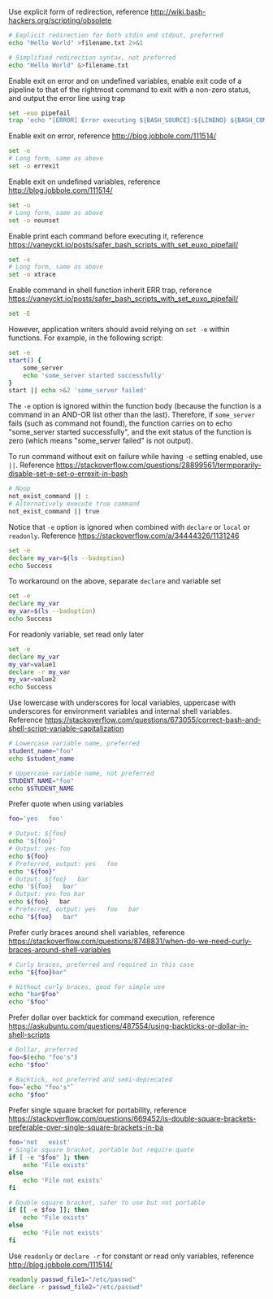 Use explicit form of redirection, reference http://wiki.bash-hackers.org/scripting/obsolete
```sh
# Explicit redirection for both stdin and stdout, preferred
echo "Hello World" >filename.txt 2>&1

# Simplified redirection syntax, not preferred
echo "Hello World" &>filename.txt
```

Enable exit on error and on undefined variables, enable exit code of a pipeline to 
that of the rightmost command to exit with a non-zero status, and output the error line using trap
```sh
set -euo pipefail
trap 'echo "[ERROR] Error executing ${BASH_SOURCE}:${LINENO} ${BASH_COMMAND}" >&2' ERR
```

Enable exit on error, reference http://blog.jobbole.com/111514/
```sh
set -e
# Long form, same as above
set -o errexit
```

Enable exit on undefined variables, reference http://blog.jobbole.com/111514/
```sh
set -u
# Long form, same as above
set -o nounset
```

Enable print each command before executing it, reference https://vaneyckt.io/posts/safer_bash_scripts_with_set_euxo_pipefail/
```sh
set -x
# Long form, same as above
set -o xtrace
```

Enable command in shell function inherit ERR trap, reference https://vaneyckt.io/posts/safer_bash_scripts_with_set_euxo_pipefail/
```sh
set -E
```

However, application writers should avoid relying on `set -e` within functions. For example, in the following script:
```sh
set -e
start() {
	some_server
	echo 'some_server started successfully'
}
start || echo >&2 'some_server failed'
```
The `-e` option is ignored within the function body (because the function is a command
in an AND-OR list other than the last). Therefore, if `some_server` fails (such as
command not found), the function carries on to echo "some_server started successfully",
and the exit status of the function is zero (which means "some_server failed" is not output).

To run command without exit on failure while having `-e` setting enabled, use `||`.
Reference https://stackoverflow.com/questions/28899561/termporarily-disable-set-e-set-o-errexit-in-bash
```sh
# Noop
not_exist_command || :
# Alternatively execute true command
not_exist_command || true
```

Notice that `-e` option is ignored when combined with `declare` or `local` or `readonly`.
Reference https://stackoverflow.com/a/34444326/1131246
```bash
set -e
declare my_var=$(ls --badoption)
echo Success
```

To workaround on the above, separate `declare` and variable set
```bash
set -e
declare my_var
my_var=$(ls --badoption)
echo Success
```

For readonly variable, set read only later
```bash
set -e
declare my_var
my_var=value1
declare -r my_var
my_var=value2
echo Success
```

Use lowercase with underscores for local variables, uppercase with underscores for
environment variables and internal shell variables.
Reference https://stackoverflow.com/questions/673055/correct-bash-and-shell-script-variable-capitalization
```sh
# Lowercase variable name, preferred
student_name="foo"
echo $student_name

# Uppercase variable name, not preferred
STUDENT_NAME="foo"
echo $STUDENT_NAME
```

Prefer quote when using variables
```sh
foo='yes   foo'

# Output: ${foo}
echo '${foo}'
# Output: yes foo
echo ${foo}
# Preferred, output: yes   foo
echo "${foo}"
# Output: ${foo}   bar
echo '${foo}   bar'
# Output: yes foo bar
echo ${foo}   bar
# Preferred, output: yes   foo   bar
echo "${foo}   bar"
```

Prefer curly braces around shell variables,
reference https://stackoverflow.com/questions/8748831/when-do-we-need-curly-braces-around-shell-variables
```sh
# Curly braces, preferred and required in this case
echo "${foo}bar"

# Without curly braces, good for simple use
echo "bar$foo"
echo "$foo"
```

Prefer dollar over backtick for command execution,
reference https://askubuntu.com/questions/487554/using-backticks-or-dollar-in-shell-scripts
```sh
# Dollar, preferred
foo=$(echo "foo's")
echo "$foo"

# Backtick, not preferred and semi-deprecated
foo=`echo "foo's"`
echo "$foo"
```

Prefer single square bracket for portability,
reference https://stackoverflow.com/questions/669452/is-double-square-brackets-preferable-over-single-square-brackets-in-ba
```sh
foo='not   exist'
# Single square bracket, portable but require quote
if [ -e "$foo" ]; then
	echo 'File exists'
else
	echo 'File not exists'
fi

# Double square bracket, safer to use but not portable
if [[ -e $foo ]]; then
	echo 'File exists'
else
	echo 'File not exists'
fi
```

Use `readonly` or `declare -r` for constant or read only variables, reference http://blog.jobbole.com/111514/
```sh
readonly passwd_file1="/etc/passwd"
declare -r passwd_file2="/etc/passwd"
```
